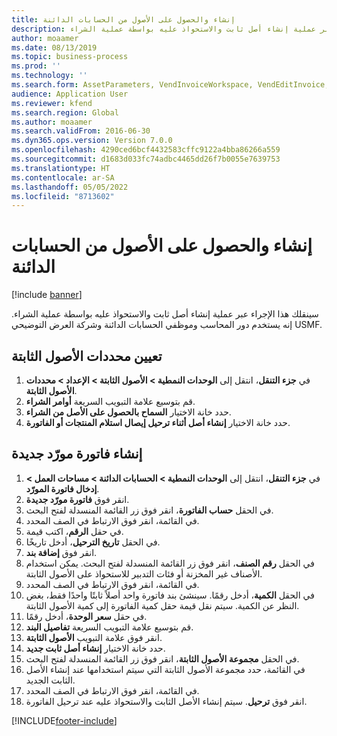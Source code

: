 ```yaml
---
title: إنشاء والحصول على الأصول من الحسابات الدائنة
description: سينقلك هذا الإجراء عبر عملية إنشاء أصل ثابت والاستحواذ عليه بواسطة عملية الشراء.
author: moaamer
ms.date: 08/13/2019
ms.topic: business-process
ms.prod: ''
ms.technology: ''
ms.search.form: AssetParameters, VendInvoiceWorkspace, VendEditInvoice, VendTableLookup, InventItemIdLookupSimple, AssetTable
audience: Application User
ms.reviewer: kfend
ms.search.region: Global
ms.author: moaamer
ms.search.validFrom: 2016-06-30
ms.dyn365.ops.version: Version 7.0.0
ms.openlocfilehash: 4290ced6bcf4432583cffc9122a4bba86266a559
ms.sourcegitcommit: d1683d033fc74adbc4465dd26f7b0055e7639753
ms.translationtype: HT
ms.contentlocale: ar-SA
ms.lasthandoff: 05/05/2022
ms.locfileid: "8713602"
---
```

# <a name="create-and-acquire-assets-from-accounts-payable"></a>إنشاء والحصول على الأصول من الحسابات الدائنة

[!include [banner](../../includes/banner.md)]

سينقلك هذا الإجراء عبر عملية إنشاء أصل ثابت والاستحواذ عليه بواسطة عملية الشراء.  إنه يستخدم دور المحاسب وموظفي الحسابات الدائنة وشركة العرض التوضيحي USMF.


## <a name="set-fixed-assets-parameters"></a>تعيين محددات الأصول الثابتة
1. في **جزء التنقل**، انتقل إلى **الوحدات النمطية > الأصول الثابتة > الإعداد > محددات الأصول الثابتة‬**‬.
2. قم بتوسيع علامة التبويب السريعة **أوامر الشراء**.
3. حدد خانة الاختيار **السماح بالحصول على الأصل من الشراء‬**.
4. حدد خانة الاختيار **إنشاء أصل أثناء ترحيل إيصال استلام المنتجات أو الفاتورة‬**.

## <a name="create-a-new-vendor-invoice"></a>إنشاء فاتورة مورّد جديدة
1. في **جزء التنقل**، انتقل إلى **الوحدات النمطية > الحسابات الدائنة > مساحات العمل > إدخال فاتورة المورّد**‬.
2. انقر فوق **فاتورة مورّد جديدة**.
3. في الحقل **حساب الفاتورة**، انقر فوق زر القائمة المنسدلة لفتح البحث.
4. في القائمة، انقر فوق الارتباط في الصف المحدد.
5. في حقل **الرقم**، اكتب قيمة.
6. في الحقل **تاريخ الترحيل**، أدخل تاريخًا.
7. انقر فوق **إضافة بند**.
8. في الحقل **رقم الصنف**، انقر فوق زر القائمة المنسدلة لفتح البحث. يمكن استخدام الأصناف غير المخزنة أو فئات التدبير للاستحواذ على الأصول الثابتة.  
9. في القائمة، انقر فوق الارتباط في الصف المحدد.
10. في الحقل **الكمية**، أدخل رقمًا. سينشئ بند فاتورة واحد أصلاً ثابتًا واحدًا فقط، بغض النظر عن الكمية. سيتم نقل قيمة حقل كمية الفاتورة إلى كمية الأصول الثابتة.  
11. في حقل **سعر الوحدة**، أدخل رقمًا.
12. قم بتوسيع علامة التبويب السريعة **تفاصيل البند**.
13. انقر فوق علامة التبويب **الأصول الثابتة**.
14. حدد خانة الاختيار **إنشاء أصل ثابت جديد‬**.
15. في الحقل **مجموعة الأصول الثابتة‬**، انقر فوق زر القائمة المنسدلة لفتح البحث.
16. في القائمة، حدد مجموعة الأصول الثابتة التي سيتم استخدامها عند إنشاء الأصل الثابت الجديد.
17. في القائمة، انقر فوق الارتباط في الصف المحدد.
18. انقر فوق **ترحيل**. سيتم إنشاء الأصل الثابت والاستحواذ عليه عند ترحيل الفاتورة.  



[!INCLUDE[footer-include](../../../includes/footer-banner.md)]
